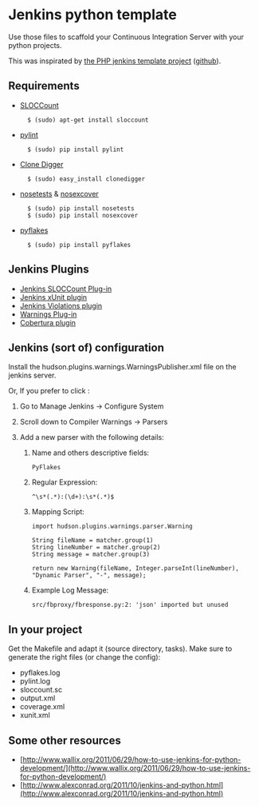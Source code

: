 # Jenkins python template

Use those files to scaffold your Continuous Integration Server with your python projects.

This was inspirated by [the PHP jenkins template project](http://jenkins-php.org/) ([github](https://github.com/sebastianbergmann/php-jenkins-template)).



## Requirements

* [SLOCCount](http://www.dwheeler.com/sloccount/)

        $ (sudo) apt-get install sloccount

* [pylint](http://pypi.python.org/pypi/pylint)

        $ (sudo) pip install pylint

* [Clone Digger](http://clonedigger.sourceforge.net/)

        $ (sudo) easy_install clonedigger

* [nosetests](http://readthedocs.org/docs/nose/en/latest/) & [nosexcover](http://pypi.python.org/pypi/nosexcover)

        $ (sudo) pip install nosetests
        $ (sudo) pip install nosexcover

* [pyflakes](http://pypi.python.org/pypi/pyflakes)

        $ (sudo) pip install pyflakes


## Jenkins Plugins

* [Jenkins SLOCCount Plug-in](http://wiki.jenkins-ci.org/display/JENKINS/SLOCCount+Plugin)
* [Jenkins xUnit plugin](http://wiki.jenkins-ci.org/display/JENKINS/xUnit+Plugin)
* [Jenkins Violations plugin](http://wiki.jenkins-ci.org/display/JENKINS/Violations)
* [Warnings Plug-in](https://wiki.jenkins-ci.org/display/JENKINS/Warnings+Plugin)
* [Cobertura plugin](https://wiki.jenkins-ci.org/display/JENKINS/Cobertura+Plugin)


## Jenkins (sort of) configuration

Install the hudson.plugins.warnings.WarningsPublisher.xml file on the jenkins server.

Or, If you prefer to click :

1.  Go to Manage Jenkins -> Configure System
2.  Scroll down to Compiler Warnings -> Parsers
3.  Add a new parser with the following details:

    1.  Name and others descriptive fields:

            PyFlakes

    2.  Regular Expression:

            ^\s*(.*):(\d+):\s*(.*)$

    3.  Mapping Script:

            import hudson.plugins.warnings.parser.Warning

            String fileName = matcher.group(1)
            String lineNumber = matcher.group(2)
            String message = matcher.group(3)

            return new Warning(fileName, Integer.parseInt(lineNumber), "Dynamic Parser", "-", message);

    4.  Example Log Message:

            src/fbproxy/fbresponse.py:2: 'json' imported but unused


## In your project

Get the Makefile and adapt it (source directory, tasks). Make sure to generate the right files (or change the config):

* pyflakes.log
* pylint.log
* sloccount.sc
* output.xml
* coverage.xml
* xunit.xml


## Some other resources

* [http://www.wallix.org/2011/06/29/how-to-use-jenkins-for-python-development/](http://www.wallix.org/2011/06/29/how-to-use-jenkins-for-python-development/)
* [http://www.alexconrad.org/2011/10/jenkins-and-python.html](http://www.alexconrad.org/2011/10/jenkins-and-python.html)

